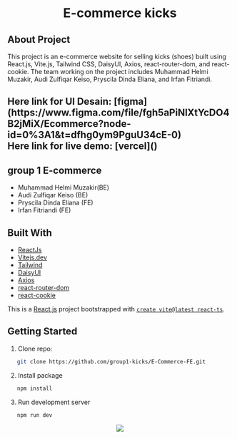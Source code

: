 <h1 align="center">E-commerce kicks</h1>

## About Project

This project is an e-commerce website for selling kicks (shoes) built using React.js, Vite.js, Tailwind CSS, DaisyUI, Axios, react-router-dom, and react-cookie. The team working on the project includes Muhammad Helmi Muzakir, Audi Zulfiqar Keiso, Pryscila Dinda Eliana, and Irfan Fitriandi.

<h2>Here link for UI Desain: [figma](https://www.figma.com/file/fgh5aPiNlXtYcDO4B2jMiX/Ecommerce?node-id=0%3A1&t=dfhg0ym9PguU34cE-0)
<br />
Here link for live demo: [vercel]()</h2>

## group 1 E-commerce

- Muhammad Helmi Muzakir(BE)
- Audi Zulfiqar Keiso (BE)
- Pryscila Dinda Eliana (FE)
- Irfan Fitriandi (FE)

## Built With

- [ReactJs](https://reactjs.org/)
- [Vitejs.dev](https://vitejs.dev/)
- [Tailwind](https://tailwindcss.com/)
- [DaisyUI](https://daisyui.com/)
- [Axios](https://axios-http.com/)
- [react-router-dom](https://reactrouter.com/)
- [react-cookie](https://www.npmjs.com/package/react-cookie)

This is a [React.js](https://reactjs.org/) project bootstrapped with [`create vite@latest react-ts`](https://vitejs.dev/).

## Getting Started

1. Clone repo:

```sh
   git clone https://github.com/group1-kicks/E-Commerce-FE.git
```

2. Install package

```sh
   npm install
```

3. Run development server

```sh
   npm run dev
```

<p align="center">
  <a href="https://skillicons.dev">
    <img src="https://skillicons.dev/icons?i=html,css,ts,vite,tailwind&perline=3" />
  </a>
</p>
